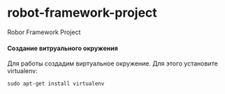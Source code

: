 # robot-framework-project
Robor Framework Project

#### Создание витруального окружения
Для работы создадим виртуальное окружение. 
Для этого установите virtualenv:
```
sudo apt-get install virtualenv
```

